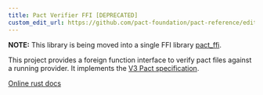 ```yaml
---
title: Pact Verifier FFI [DEPRECATED]
custom_edit_url: https://github.com/pact-foundation/pact-reference/edit/master/rust/pact_verifier_ffi/README.md
---
```

<!-- This file has been synced from the pact-foundation/pact-reference repository. Please do not edit it directly. The URL of the source file can be found in the custom_edit_url value above -->

**NOTE:** This library is being moved into a single FFI library [pact_ffi](https://github.com/pact-foundation/pact-reference/blob/master/rust/pact_verifier_ffi/pact_ffi).

This project provides a foreign function interface to verify pact files against a running provider. It implements the [V3 Pact specification](https://github.com/pact-foundation/pact-specification/tree/version-3).

[Online rust docs](https://docs.rs/pact_verifier_ffi/)
